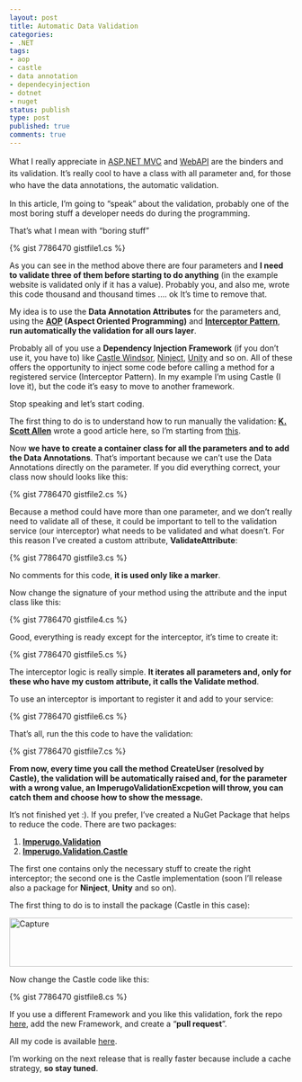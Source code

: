 ```yaml
---
layout: post
title: Automatic Data Validation
categories:
- .NET
tags:
- aop
- castle
- data annotation
- dependecyinjection
- dotnet
- nuget
status: publish
type: post
published: true
comments: true
---
```

<span style="line-height: 1.5em;">What I really appreciate in <a title="Articles about ASP.NET MVC" href="http://tostring.it/category/webdev/aspnetmvc/" target="_blank">ASP.NET MVC</a> and <a title="Articles about Web API" href="http://tostring.it/category/webdev/webapi-webdev/" target="_blank">WebAPI</a> are the binders and its validation. It’s really cool to have a class with all parameter and, for those who have the data annotations, the automatic validation.</span>

In this article, I’m going to “speak” about the validation, probably one of the most boring stuff a developer needs do during the programming.

That’s what I mean with “boring stuff”

{% gist 7786470 gistfile1.cs %}

As you can see in the method above there are four parameters and <strong>I need to validate three of them before starting to do anything</strong> (in the example website is validated only if it has a value).
Probably you, and also me, wrote this code thousand and thousand times …. ok It’s time to remove that.

My idea is to use the <strong>Data Annotation Attributes</strong> for the parameters and, using the <strong><a title="AOP Wiki Definition" href="http://en.wikipedia.org/wiki/Aspect-oriented_programming" target="_blank">AOP</a> (Aspect Oriented Programming)</strong> and <a title="Interceptor Pattern Wiki Definition" href="http://en.wikipedia.org/wiki/Interceptor_pattern" target="_blank"><strong>Interceptor Pattern</strong></a>, <strong>run automatically the validation for all ours layer</strong>.

Probably all of you use a <strong>Dependency Injection Framework</strong> (if you don’t use it, you have to) like <a title="Castle Windsor Official Site" href="http://www.castleproject.org/" target="_blank">Castle Windsor</a>, <a title="Ninject Official Site" href="http://www.ninject.org/" target="_blank">Ninject</a>, <a title="Unity Official Site" href="https://unity.codeplex.com/" target="_blank">Unity</a> and so on.
All of these offers the opportunity to inject some code before calling a method for a registered service (Interceptor Pattern).
In my example I’m using Castle (I love it), but the code it’s easy to move to another framework.

Stop speaking and let’s start coding.

The first thing to do is to understand how to run manually the validation: <strong><a title="K. Scott Allen Official Blog" href="http://odetocode.com/blogs/all" target="_blank">K. Scott Allen</a></strong> wrote a good article here, so I’m starting from <a href="http://odetocode.com/blogs/scott/archive/2011/06/29/manual-validation-with-data-annotations.aspx" target="_blank">this</a>.

Now <strong>we have to create a container class for all the parameters and to add the Data Annotations</strong>. That’s important because we can’t use the Data Annotations directly on the parameter.
If you did everything correct, your class now should looks like this:

{% gist 7786470 gistfile2.cs %}

Because a method could have more than one parameter, and we don’t really need to validate all of these, it could be important to tell to the validation service (our interceptor) what needs to be validated and what doesn’t.
For this reason I’ve created a custom attribute, <strong>ValidateAttribute</strong>:

{% gist 7786470 gistfile3.cs %}

No comments for this code, <strong>it is used only like a marker</strong>.

Now change the signature of your method using the attribute and the input class like this:

{% gist 7786470 gistfile4.cs %}

Good, everything is ready except for the interceptor, it’s time to create it:

{% gist 7786470 gistfile5.cs %}

The interceptor logic is really simple. <strong>It iterates all parameters and, only for these who have my custom attribute, it calls the Validate method</strong>.

To use an interceptor is important to register it and add to your service:

{% gist 7786470 gistfile6.cs %}

That’s all, run the this code to have the validation:

{% gist 7786470 gistfile7.cs %}

<strong>From now, every time you call the method CreateUser (resolved by Castle), the validation will be automatically raised and, for the parameter with a wrong value, an ImperugoValidationExcpetion will throw, you can catch them and choose how to show the message.</strong>

It’s not finished yet :). If you prefer, I’ve created a NuGet Package that helps to reduce the code. There are two packages:
<ol>
	<li><strong><a href="https://nuget.org/packages/Imperugo.Validation.Common/" target="_blank"><span style="line-height: 13px;">Imperugo.Validation</span></a></strong></li>
	<li><strong><a href="https://nuget.org/packages/Imperugo.Valdation.Castle/" target="_blank">Imperugo.Validation.Castle</a></strong></li>
</ol>
The first one contains only the necessary stuff to create the right interceptor; the second one is the Castle implementation (soon I’ll release also a package for <strong>Ninject</strong>, <strong>Unity</strong> and so on).

The first thing to do is to install the package (Castle in this case):

<a href="{{ siteurl }}/assets/2013/06/Capture.jpg"><img class="aligncenter size-full wp-image-798" alt="Capture" src="{{ siteurl }}/assets/2013/06/Capture.jpg" width="747" height="87" /></a>

Now change the Castle code like this:

{% gist 7786470 gistfile8.cs %}

If you use a different Framework and you like this validation, fork the repo <a title="Imperugo Validation repository" href="https://github.com/imperugo/Imperugo.Validation" target="_blank">here</a>, add the new Framework, and create a “<strong>pull request</strong>”.

All my code is available <a href="https://github.com/imperugo/Imperugo.Validation/tree/master/src/Imperugo.Validation.Castle.Sample" target="_blank">here</a>.

I’m working on the next release that is really faster because include a cache strategy, <strong>so stay tuned</strong>.
